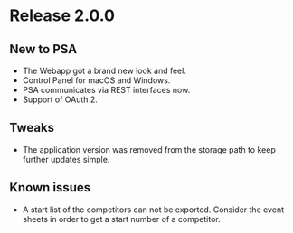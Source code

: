 Release 2.0.0
=============

## New to PSA
* The Webapp got a brand new look and feel.
* Control Panel for macOS and Windows.
* PSA communicates via REST interfaces now.
* Support of OAuth 2.

## Tweaks
* The application version was removed from the storage path to keep further updates simple.

## Known issues
* A start list of the competitors can not be exported. Consider
the event sheets in order to get a start number of a competitor.
